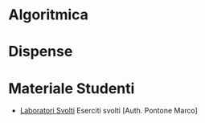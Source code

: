 # Algoritmica


# Dispense


# Materiale Studenti

* [Laboratori Svolti](/labs) Eserciti svolti [Auth. Pontone Marco]
